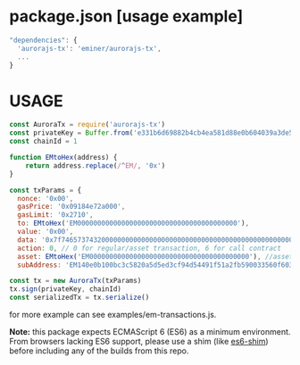 # package.json [usage example]

```javascript
"dependencies": {
  'aurorajs-tx': 'eminer/aurorajs-tx',
  ...
}
```


# USAGE

```javascript
const AuroraTx = require('aurorajs-tx')
const privateKey = Buffer.from('e331b6d69882b4cb4ea581d88e0b604039a3de5967688d3dcffdd2270c0fd109', 'hex')
const chainId = 1

function EMtoHex(address) {
    return address.replace(/^EM/, '0x')
}

const txParams = {
  nonce: '0x00',
  gasPrice: '0x09184e72a000', 
  gasLimit: '0x2710',
  to: EMtoHex('EM0000000000000000000000000000000000000000'), 
  value: '0x00', 
  data: '0x7f7465737432000000000000000000000000000000000000000000000000000000600057',
  action: 0, // 0 for regular/asset transaction, 6 for call contract
  asset: EMtoHex('EM0000000000000000000000000000000000000000'), //asset id, use it when asset transaction
  subAddress: 'EM140e0b100bc3c5820a5d5ed3cf94d54491f51a2fb590033560f603659600033565733600' // subAddress,use it when need subAddress

const tx = new AuroraTx(txParams)
tx.sign(privateKey, chainId)
const serializedTx = tx.serialize()


```

for more example can see examples/em-transactions.js.

**Note:** this package expects ECMAScript 6 (ES6) as a minimum environment. From browsers lacking ES6 support, please use a shim (like [es6-shim](https://github.com/paulmillr/es6-shim)) before including any of the builds from this repo.

